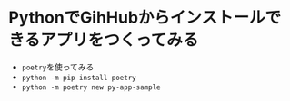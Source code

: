 # PythonでGihHubからインストールできるアプリをつくってみる

- `poetry`を使ってみる
- `python -m pip install poetry`
- `python -m poetry new py-app-sample`
